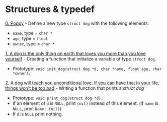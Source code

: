 # Structures & typedef

[0. Poppy](./dog.h) - Define a new type `struct dog` with the following elements:

- `name`, type = `char *`
- `age`, type = `float`
- `owner`, type = `char *` 

[1. A dog is the only thing on earth that loves you more than you love yourself](./1-init_dog.c) - Creating a function that initialize a variable of type `struct dog`.
- Prototype: `void init_dog(struct dog *d, char *name, float age, char *owner);`

[2. A dog will teach you unconditional love. If you can have that in your life, things won't be too bad](./2-print_dog.c) - Writing a function that prints a *struct dog*

- Prototype: `void print_dog(struct dog *d);`
- If an element of `d` is `NULL`, print `(nil)` instead of this element. (if `name` is `NULL`, print `Name: (nil)`)
- If `d` is `NULL` print nothing.


